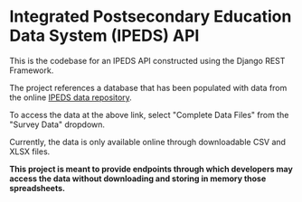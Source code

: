 # Integrated Postsecondary Education Data System (IPEDS) API
This is the codebase for an IPEDS API constructed using the Django REST Framework.

The project references a database that has been populated with data from the online [IPEDS data repository](https://nces.ed.gov/ipeds/use-the-data).

To access the data at the above link, select "Complete Data Files" from the "Survey Data" dropdown.

Currently, the data is only available online through downloadable CSV and XLSX files.

**This project is meant to provide endpoints through which developers may access the data without downloading and storing in memory those spreadsheets.**